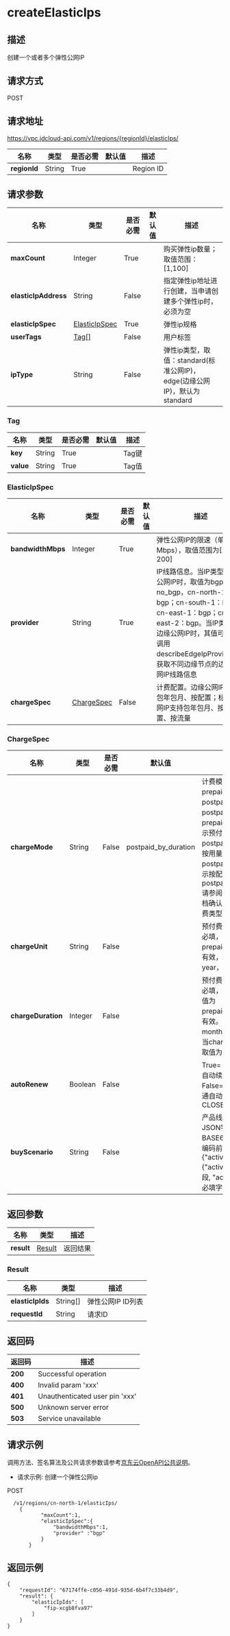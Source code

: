 # createElasticIps


## 描述
创建一个或者多个弹性公网IP

## 请求方式
POST

## 请求地址
https://vpc.jdcloud-api.com/v1/regions/{regionId}/elasticIps/

|名称|类型|是否必需|默认值|描述|
|---|---|---|---|---|
|**regionId**|String|True| |Region ID|

## 请求参数
|名称|类型|是否必需|默认值|描述|
|---|---|---|---|---|
|**maxCount**|Integer|True| |购买弹性ip数量；取值范围：[1,100]|
|**elasticIpAddress**|String|False| |指定弹性ip地址进行创建，当申请创建多个弹性ip时，必须为空|
|**elasticIpSpec**|[ElasticIpSpec](createElasticIps#elasticipspec)|True| |弹性ip规格|
|**userTags**|[Tag[]](createElasticIps#tag)|False| |用户标签|
|**ipType**|String|False| |弹性ip类型，取值：standard(标准公网IP)，edge(边缘公网IP)，默认为standard|

### <div id="Tag">Tag</div>
|名称|类型|是否必需|默认值|描述|
|---|---|---|---|---|
|**key**|String|True| |Tag键|
|**value**|String|True| |Tag值|
### <div id="ElasticIpSpec">ElasticIpSpec</div>
|名称|类型|是否必需|默认值|描述|
|---|---|---|---|---|
|**bandwidthMbps**|Integer|True| |弹性公网IP的限速（单位：Mbps），取值范围为[1-200]|
|**provider**|String|True| |IP线路信息。当IP类型为标准公网IP时，取值为bgp或no_bgp，cn-north-1：bgp；cn-south-1：bgp；cn-east-1：bgp；cn-east-2：bgp。当IP类型为边缘公网IP时，其值可通过调用describeEdgeIpProviders、获取不同边缘节点的边缘公网IP线路信息|
|**chargeSpec**|[ChargeSpec](createElasticIps#chargespec)|False| |计费配置。边缘公网IP支持包年包月、按配置；标准公网IP支持包年包月、按配置、按流量|
### <div id="ChargeSpec">ChargeSpec</div>
|名称|类型|是否必需|默认值|描述|
|---|---|---|---|---|
|**chargeMode**|String|False|postpaid_by_duration|计费模式，取值为：prepaid_by_duration，postpaid_by_usage或postpaid_by_duration，prepaid_by_duration表示预付费，postpaid_by_usage表示按用量后付费，postpaid_by_duration表示按配置后付费，默认为postpaid_by_duration.请参阅具体产品线帮助文档确认该产品线支持的计费类型|
|**chargeUnit**|String|False| |预付费计费单位，预付费必填，当chargeMode为prepaid_by_duration时有效，取值为：month、year，默认为month|
|**chargeDuration**|Integer|False| |预付费计费时长，预付费必填，当chargeMode取值为prepaid_by_duration时有效。当chargeUnit为month时取值为：1~9，当chargeUnit为year时取值为：1、2、3|
|**autoRenew**|Boolean|False| |True=：OPEN——开通自动续费、False=CLOSE—— 不开通自动续费，默认为CLOSE|
|**buyScenario**|String|False| |产品线统一活动凭证JSON字符串，需要BASE64编码，目前要求编码前格式为 {"activity":{"activityType":必填字段, "activityIdentifier":必填字段}}|

## 返回参数
|名称|类型|描述|
|---|---|---|
|**result**|[Result](createElasticIps#result)|返回结果|

### <div id="Result">Result</div>
|名称|类型|描述|
|---|---|---|
|**elasticIpIds**|String[]|弹性公网IP ID列表|
|**requestId**|String|请求ID|

## 返回码
|返回码|描述|
|---|---|
|**200**|Successful operation|
|**400**|Invalid param 'xxx'|
|**401**|Unauthenticated user pin 'xxx'|
|**500**|Unknown server error|
|**503**|Service unavailable|

## 请求示例

调用方法、签名算法及公共请求参数请参考[京东云OpenAPI公共说明](https://docs.jdcloud.com/common-declaration/api/introduction)。

- 请求示例: 创建一个弹性公网ip

POST
```
  /v1/regions/cn-north-1/elasticIps/
    {
           "maxCount":1,
           "elasticIpSpec":{
               "bandwidthMbps":1,
               "provider" :"bgp"
           }
       }

```

## 返回示例
```
{
    "requestId": "67174ffe-c056-491d-935d-6b4f7c33b4d9", 
    "result": {
        "elasticIpIds": [
            "fip-xcgb8fva97"
        ]
    }
}
```
